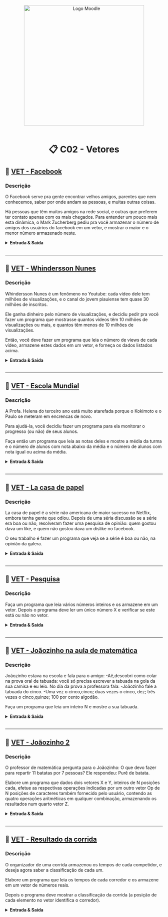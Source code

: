 <div align="center">
<img width="384px" alt="Logo Moodle" src="https://upload.wikimedia.org/wikipedia/commons/thumb/c/c6/Moodle-logo.svg/1200px-Moodle-logo.svg.png">
<br/>
<br/>
<h1>📋 C02 - Vetores</h1>
</div>

<!-- ----- EXERCÍCIO ----- -->

## 🚀 [VET - Facebook](VET-Facebook.cpp)

<h3>Descrição</h3>
<p>
O Facebook serve pra gente encontrar velhos amigos, parentes que nem conhecemos, saber por onde andam as pessoas, e muitas outras coisas.

Há pessoas que têm muitos amigos na rede social, e outras que preferem ter contato apenas com os mais chegados.
Para entender um pouco mais esta dinâmica, o Mark Zucherberg pediu pra você armazenar o número de amigos dos usuários do facebook em um vetor, e mostrar o maior e o menor número armazenado neste.
</p>

<details>
  <summary><strong>Entrada & Saída</strong></summary>
  <h3>Entrada</h3>
  <p>
  A primeira linha da entrada consiste de um único número inteiro, que corresponde ao número de usuários do facebook (0 < N < 1000).

  Na segunda linha, tem-se N números inteiros, que indicam o número de contatos de cada pessoa.
  </p>
  <h3>Saída</h3>
  <p>
  A saída deve mostrar o menor e o maior valor do vetor.
  </p>
  <h3>Exemplos</h3>

  ```
  ** Input **
  10
  10 50 21 400 2043 43 128 291 9 355

  ** Output **
  Menor numero de contatos: 9
  Maior numero de contatos: 2043
  ```

</details>
<br/>

---

<!-- ----- EXERCÍCIO ----- -->

## 🚀 [VET - Whindersson Nunes](VET-Whindersson_Nunes.cpp)

<h3>Descrição</h3>
<p>
  Whindersson Nunes é um fenômeno no Youtube: cada vídeo dele tem milhões de visualizações, e o canal do jovem piauiense tem quase 30 milhões de inscritos.

  Ele ganha dinheiro pelo número de visualizações, e decidiu pedir pra você fazer um programa que mostrasse quantos vídeos têm 10 milhões de visualizações ou mais, e quantos têm menos de 10 milhões de visualizações.

  Então, você deve fazer um programa que leia o número de views de cada vídeo, armazene estes dados em um vetor, e forneça os dados listados acima.
</p>

<details>
  <summary><strong>Entrada & Saída</strong></summary>
  <h3>Entrada</h3>
  <p>
  A primeira linha da entrada consiste de um único número inteiro, que corresponde ao número de vídeos a serem analisados (0 < N < 1000).

  Na segunda linha, tem-se N números inteiros, que indicam o número de visualizações de cada vídeo.
  </p>
  <h3>Saída</h3>
  <p>
  A saída deve mostrar quantos vídeos têm mais de 10 milhões de visualizações e quantos têm menos de 10 milhões de visualizações.
  </p>
  <h3>Exemplos</h3>

  ```
  ** Input **
  3
  10101231 7453852 22535934

  ** Output **
  2 video(s) com mais de 10M views
  1 video(s) com menos de 10M views
  ```

</details>
<br/>

---

<!-- ----- EXERCÍCIO ----- -->

## 🚀 [VET - Escola Mundial](VET-Escola_Mundial.cpp)

<h3>Descrição</h3>
<p>
A Profa. Helena do terceiro ano está muito atarefada porque o Kokimoto e o Paulo se meteram em encrencas de novo.

Para ajudá-la, você decidiu fazer um programa para ela monitorar o progresso (ou não) de seus alunos.

Faça então um programa que leia as notas deles e mostre a média da turma e o número de alunos com nota abaixo da média e o número de alunos com nota igual ou acima da média.
</p>

<details>
  <summary><strong>Entrada & Saída</strong></summary>
  <h3>Entrada</h3>
  <p>
  A primeira linha consiste de um único inteiro N, que representa o número de alunos da Profa. Helena.

  A segunda linha contém N números reais, que correspondem às notas dos alunos.
  </p>
  <h3>Saída</h3>
  <p>
  A saída deve mostrar a média da turma, com duas casas depois da vírgula, o número de alunos com nota igual ou superior à média da turma, e o número de alunos com nota abaixo da média da turma.
  </p>
  <h3>Exemplos</h3>

  ```
  ** Input **
  6
  20.0 100.0 50.0 75.0 40.0 65.0

  ** Output **
  Media da turma: 58.33
  Alunos com nota acima da media: 3
  Alunos com nota abaixo da media: 3
  ```

</details>
<br/>

---

<!-- ----- EXERCÍCIO ----- -->

## 🚀 [VET - La casa de papel](VET-La_casa_de_papel.cpp)

<h3>Descrição</h3>
<p>
La casa de papel é a série não americana de maior sucesso no Netflix, embora tenha gente que odiou.
Depois de uma séria discussão se a série era boa ou não, resolveram fazer uma pesquisa de opinião: quem gostou dava um like, e quem não gostou dava um dislike no facebook.

O seu trabalho é fazer um programa que veja se a série é boa ou não, na opinião da galera.
</p>

<details>
  <summary><strong>Entrada & Saída</strong></summary>
  <h3>Entrada</h3>
  <p>
  A primeira linha da entrada consiste de um único número inteiro, que corresponde ao número de votos (0 < N < 1000).

  Na segunda linha, tem-se N números inteiros, que indicam se a pessoa gostou (+1) ou não (-1) da série.
  </p>
  <h3>Saída</h3>
  <p>
  A saída deve mostrar o resultado da enquete.
  </p>
  <h3>Exemplos</h3>

  ```
  ** Input **
  10
  1 -1 -1 1 -1 1 1 1 -1 1

  10
  -1 -1 -1 -1 -1 -1 1 1 1 -1

  6
  1 1 1 -1 -1 -1

  ** Output **
  A maioria gostou

	A maioria nao gostou

	Deu empate
  ```

</details>
<br/>

---

<!-- ----- EXERCÍCIO ----- -->

## 🚀 [VET - Pesquisa](VET-Pesquisa.cpp)

<h3>Descrição</h3>
<p>
Faça um programa que leia vários números inteiros e os armazene em um vetor.
Depois o programa deve ler um único número X e verificar se este está ou não no vetor.
</p>

<details>
  <summary><strong>Entrada & Saída</strong></summary>
  <h3>Entrada</h3>
  <p>
  A primeira linha da entrada consiste de vários números inteiros, terminando com o número 0 (zero), que indica que a entrada de dados terminou. O zero não deve ser inserido no vetor. Você pode admitir que a entrada não vai ter mais que 100 números.

  Na segunda linha, tem-se um único número inteiro X, que é o elemento a ser pesquisado.
  </p>
  <h3>Saída</h3>
  <p>
  A saída deve mostrar uma mensagem informando se o elemento X foi encontrado ou não no vetor. Ainda, se ele for encontrado, deve-se mostrar em que posição o mesmo foi encontrado.
  </p>
  <h3>Exemplos</h3>

  ```
  ** Input **
  10 5 6 2 -1 0
  1

  5 4 7 3 -2 0
  0

  2 -1 3 -4 10 20 0
  -4

  ** Output **
  Elemento 1 nao foi encontrado

  Elemento 0 nao foi encontrado

  Elemento -4 encontrado na posicao 3
  ```

</details>
<br/>

---

<!-- ----- EXERCÍCIO ----- -->

## 🚀 [VET - Joãozinho na aula de matemática](VET-Joaozinho_na_aula_de_matematica.cpp)

<h3>Descrição</h3>
<p>
Joãozinho estava na escola e fala para o amigo:
-Aê,descobri como colar na prova oral de tabuada: você só precisa escrever a tabuada na gola da sua camisa e eu leio.
No dia da prova a professora fala:
-Joãozinho fale a tabuada do cinco.
-Uma vez o cinco,cinco; duas vezes o cinco, dez; três vezes o cinco,quinze; 100 por cento algodão.

Faça um programa que leia um inteiro N e mostre a sua tabuada.
</p>

<details>
  <summary><strong>Entrada & Saída</strong></summary>
  <h3>Entrada</h3>
  <p>
  Um número inteiro N, N < 1000.
  </p>
  <h3>Saída</h3>
  <p>
  A tabuada de N
  </p>
  <h3>Exemplos</h3>

  ```
  ** Input **
  140

  ** Output **
  140 x 0 = 0
  140 x 1 = 140
  140 x 2 = 280
  140 x 3 = 420
  140 x 4 = 560
  140 x 5 = 700
  140 x 6 = 840
  140 x 7 = 980
  140 x 8 = 1020
  140 x 9 = 1260
  140 x 10 = 1400
  ```

</details>
<br/>

---

<!-- ----- EXERCÍCIO ----- -->

## 🚀 [VET - Joãozinho 2](VET-Joaozinho_2.cpp)

<h3>Descrição</h3>
<p>
  O professor de matemática pergunta para o Joãozinho:
  O que devo fazer para repartir 11 batatas por 7 pessoas?
  Ele respondeu: Purê de batata.

  Elabore um programa que dados dois vetores X e Y, inteiros de N posições cada, efetue as respectivas operações indicadas por um outro vetor Op de N posições de caracteres também fornecido pelo usuário, contendo as quatro operações aritméticas em qualquer combinação, armazenando os resultados num quarto vetor Z.
</p>

<details>
  <summary><strong>Entrada & Saída</strong></summary>

  <h3>Entrada</h3>
  <p>
    A primeira linha contém um único inteiro N (N < 100), que contém o número de casos.
    A segunda linha contém N números inteiros, que devem ser guardados no vetor X.
    A terceira linha contém N números inteiros, que devem ser guardados no vetor Y.
    A quarta linha contém N caracteres, que podem ser +, -, * ou /, e que devem ser guardados no vetor Op.
  </p>

  <h3>Saída</h3>
  <p>
    Para cada caso de teste, o programa deve mostrar a operação realizada, e o resultado. Se o resultado for real, este deve ser apresentado com 2 casas decimais.
  </p>

  <h3>Exemplos</h3>

  ```
  ** Input **
  4
  2 3 4 5
  4 4 7 2
  * - + /

  ** Output **
  2 * 4 = 8
  3 - 4 = -1
  4 + 7 = 11
  5 / 2 = 2.50
  ```

</details>
<br/>

---

<!-- ----- EXERCÍCIO ----- -->

## 🚀 [VET - Resultado da corrida](VET-Resultado_da_corrida.cpp)

<h3>Descrição</h3>
<p>
  O organizador de uma corrida armazenou os tempos de cada competidor, e deseja agora saber a classificação de cada um.

  Elabore um programa que leia os tempos de cada corredor e os armazene em um vetor de números reais.

  Depois o programa deve mostrar a classificação da corrida (a posição de cada elemento no vetor identifica o corredor).
</p>

<details>
  <summary><strong>Entrada & Saída</strong></summary>

  <h3>Entrada</h3>
  <p>
    A entrada consiste de uma única linha com os tempos de cada corredor (real). Esta linha termina com o número -1.
  </p>

  <h3>Saída</h3>
  <p>
    Na saída o programa deve mostrar a classificação geral da corrida. Considere que o primeiro corredor é o de número 0.
  </p>

  <h3>Exemplos</h3>

  ```
  ** Input **
  10.91 9.97 11.23 12.56 9.27 9.51 -1

  ** Output **
  Classificacao:
  4
  5
  1
  0
  2
  3
  ```

</details>
<br/>

